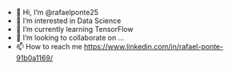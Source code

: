 - 👋 Hi, I’m @rafaelponte25
- 👀 I’m interested in Data Science
- 🌱 I’m currently learning TensorFlow
- 💞️ I’m looking to collaborate on ...
- 📫 How to reach me https://www.linkedin.com/in/rafael-ponte-91b0a1169/

<!---
rafaelponte25/rafaelponte25 is a ✨ special ✨ repository because its `README.md` (this file) appears on your GitHub profile.
You can click the Preview link to take a look at your changes.
--->
